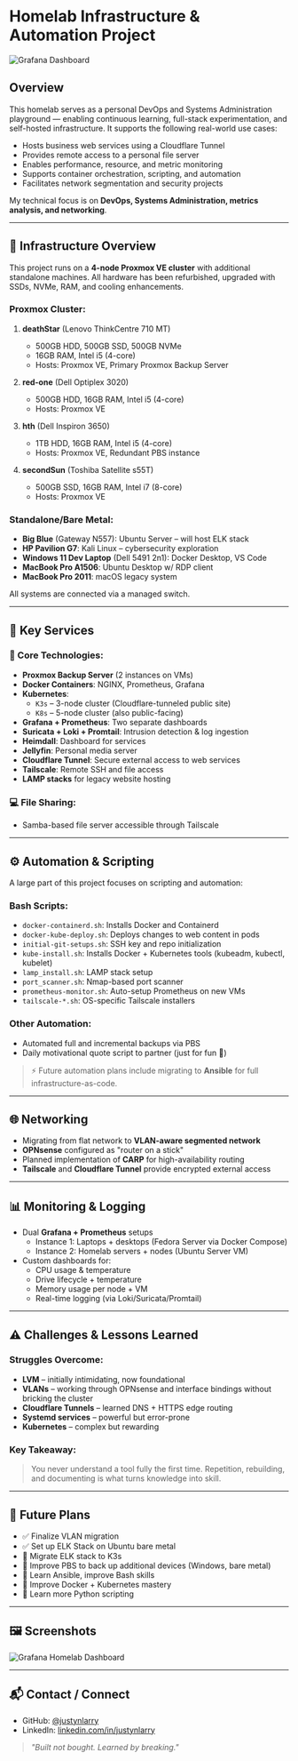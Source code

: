 # Homelab Infrastructure & Automation Project

![Grafana Dashboard](https://github.com/your-username/your-repo-name/blob/main/path-to-your-screenshot.png)

## Overview
This homelab serves as a personal DevOps and Systems Administration playground — enabling continuous learning, full-stack experimentation, and self-hosted infrastructure. It supports the following real-world use cases:

- Hosts business web services using a Cloudflare Tunnel
- Provides remote access to a personal file server
- Enables performance, resource, and metric monitoring
- Supports container orchestration, scripting, and automation
- Facilitates network segmentation and security projects

My technical focus is on **DevOps, Systems Administration, metrics analysis, and networking**.

---

## 🔧 Infrastructure Overview

This project runs on a **4-node Proxmox VE cluster** with additional standalone machines. All hardware has been refurbished, upgraded with SSDs, NVMe, RAM, and cooling enhancements.

### Proxmox Cluster:
1. **deathStar** (Lenovo ThinkCentre 710 MT)
   - 500GB HDD, 500GB SSD, 500GB NVMe
   - 16GB RAM, Intel i5 (4-core)
   - Hosts: Proxmox VE, Primary Proxmox Backup Server

2. **red-one** (Dell Optiplex 3020)
   - 500GB HDD, 16GB RAM, Intel i5 (4-core)
   - Hosts: Proxmox VE

3. **hth** (Dell Inspiron 3650)
   - 1TB HDD, 16GB RAM, Intel i5 (4-core)
   - Hosts: Proxmox VE, Redundant PBS instance

4. **secondSun** (Toshiba Satellite s55T)
   - 500GB SSD, 16GB RAM, Intel i7 (8-core)
   - Hosts: Proxmox VE

### Standalone/Bare Metal:
- **Big Blue** (Gateway N557): Ubuntu Server – will host ELK stack
- **HP Pavilion G7**: Kali Linux – cybersecurity exploration
- **Windows 11 Dev Laptop** (Dell 5491 2n1): Docker Desktop, VS Code
- **MacBook Pro A1506**: Ubuntu Desktop w/ RDP client
- **MacBook Pro 2011**: macOS legacy system

All systems are connected via a managed switch.

---

## 🧠 Key Services

### 🚀 Core Technologies:
- **Proxmox Backup Server** (2 instances on VMs)
- **Docker Containers**: NGINX, Prometheus, Grafana
- **Kubernetes**:
  - `K3s` – 3-node cluster (Cloudflare-tunneled public site)
  - `K8s` – 5-node cluster (also public-facing)
- **Grafana + Prometheus**: Two separate dashboards
- **Suricata + Loki + Promtail**: Intrusion detection & log ingestion
- **Heimdall**: Dashboard for services
- **Jellyfin**: Personal media server
- **Cloudflare Tunnel**: Secure external access to web services
- **Tailscale**: Remote SSH and file access
- **LAMP stacks** for legacy website hosting

### 💻 File Sharing:
- Samba-based file server accessible through Tailscale

---

## ⚙️ Automation & Scripting

A large part of this project focuses on scripting and automation:

### Bash Scripts:
- `docker-containerd.sh`: Installs Docker and Containerd
- `docker-kube-deploy.sh`: Deploys changes to web content in pods
- `initial-git-setups.sh`: SSH key and repo initialization
- `kube-install.sh`: Installs Docker + Kubernetes tools (kubeadm, kubectl, kubelet)
- `lamp_install.sh`: LAMP stack setup
- `port_scanner.sh`: Nmap-based port scanner
- `prometheus-monitor.sh`: Auto-setup Prometheus on new VMs
- `tailscale-*.sh`: OS-specific Tailscale installers

### Other Automation:
- Automated full and incremental backups via PBS
- Daily motivational quote script to partner (just for fun 💬)

> ⚡️ Future automation plans include migrating to **Ansible** for full infrastructure-as-code.

---

## 🌐 Networking

- Migrating from flat network to **VLAN-aware segmented network**
- **OPNsense** configured as "router on a stick"
- Planned implementation of **CARP** for high-availability routing
- **Tailscale** and **Cloudflare Tunnel** provide encrypted external access

---

## 📊 Monitoring & Logging

- Dual **Grafana + Prometheus** setups
  - Instance 1: Laptops + desktops (Fedora Server via Docker Compose)
  - Instance 2: Homelab servers + nodes (Ubuntu Server VM)
- Custom dashboards for:
  - CPU usage & temperature
  - Drive lifecycle + temperature
  - Memory usage per node + VM
  - Real-time logging (via Loki/Suricata/Promtail)

---

## ⚠️ Challenges & Lessons Learned

### Struggles Overcome:
- **LVM** – initially intimidating, now foundational
- **VLANs** – working through OPNsense and interface bindings without bricking the cluster
- **Cloudflare Tunnels** – learned DNS + HTTPS edge routing
- **Systemd services** – powerful but error-prone
- **Kubernetes** – complex but rewarding

### Key Takeaway:
> You never understand a tool fully the first time. Repetition, rebuilding, and documenting is what turns knowledge into skill.

---

## 📌 Future Plans

- ✅ Finalize VLAN migration
- ✅ Set up ELK Stack on Ubuntu bare metal
- 🔄 Migrate ELK stack to K3s
- 🧪 Improve PBS to back up additional devices (Windows, bare metal)
- 🧠 Learn Ansible, improve Bash skills
- 🐳 Improve Docker + Kubernetes mastery
- 🐍 Learn more Python scripting

---

## 🖼 Screenshots
![Grafana Homelab Dashboard](./path-to-screenshot.png)

---

## 📬 Contact / Connect
- GitHub: [@justynlarry](https://github.com/justynlarry)
- LinkedIn: [linkedin.com/in/justynlarry](https://www.linkedin.com/in/justyn-larry-8402a7348/)

> *"Built not bought. Learned by breaking."*
